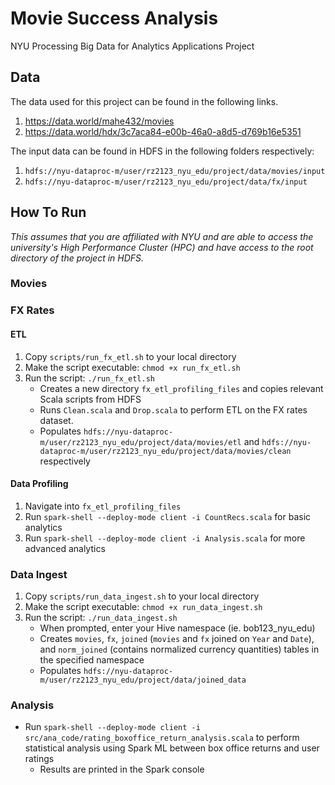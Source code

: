 # Movie Success Analysis
NYU Processing Big Data for Analytics Applications Project

## Data
The data used for this project can be found in the following links.
1. https://data.world/mahe432/movies
2. https://data.world/hdx/3c7aca84-e00b-46a0-a8d5-d769b16e5351

The input data can be found in HDFS in the following folders respectively:
1. `hdfs://nyu-dataproc-m/user/rz2123_nyu_edu/project/data/movies/input`
2. `hdfs://nyu-dataproc-m/user/rz2123_nyu_edu/project/data/fx/input`

## How To Run
*This assumes that you are affiliated with NYU and are able to access the university's High Performance Cluster (HPC) and have access to the root directory of the project in HDFS.*

### Movies

### FX Rates
#### ETL
1. Copy `scripts/run_fx_etl.sh` to your local directory
2. Make the script executable: `chmod +x run_fx_etl.sh`
3. Run the script: `./run_fx_etl.sh`
   * Creates a new directory `fx_etl_profiling_files` and copies relevant Scala scripts from HDFS
   * Runs `Clean.scala` and `Drop.scala` to perform ETL on the FX rates dataset.
   * Populates `hdfs://nyu-dataproc-m/user/rz2123_nyu_edu/project/data/movies/etl` and `hdfs://nyu-dataproc-m/user/rz2123_nyu_edu/project/data/movies/clean` respectively
  
#### Data Profiling
1. Navigate into `fx_etl_profiling_files`
2. Run `spark-shell --deploy-mode client -i CountRecs.scala` for basic analytics
3. Run `spark-shell --deploy-mode client -i Analysis.scala` for more advanced analytics

### Data Ingest
1. Copy `scripts/run_data_ingest.sh` to your local directory
2. Make the script executable: `chmod +x run_data_ingest.sh`
3. Run the script: `./run_data_ingest.sh`
   * When prompted, enter your Hive namespace (ie. bob123_nyu_edu)
   * Creates `movies`, `fx`, `joined` (`movies` and `fx` joined on `Year` and `Date`), and `norm_joined` (contains normalized currency quantities) tables in the specified namespace
   * Populates `hdfs://nyu-dataproc-m/user/rz2123_nyu_edu/project/data/joined_data`
  
### Analysis
* Run `spark-shell --deploy-mode client -i src/ana_code/rating_boxoffice_return_analysis.scala` to perform statistical analysis using Spark ML between box office returns and user ratings
  * Results are printed in the Spark console 

